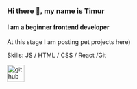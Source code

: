 ### Hi there 👋, my name is Timur
#### I am a beginner frontend developer
At this stage I am posting pet projects here)

Skills:  JS / HTML / CSS / React /Git
 


[<img src='https://cdn.jsdelivr.net/npm/simple-icons@3.0.1/icons/github.svg' alt='github' height='40'>](https://github.com/https://github.com/ortima)  

